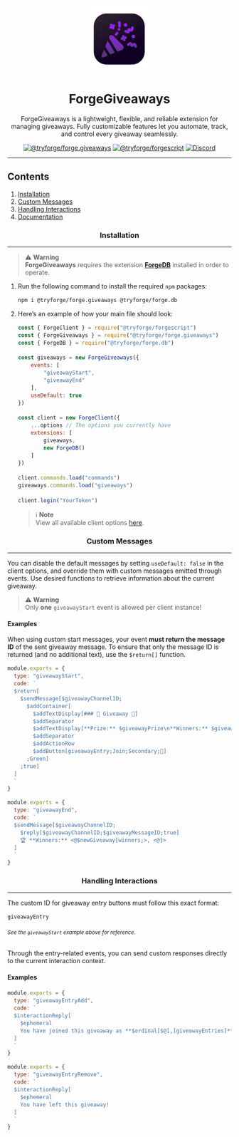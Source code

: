 <div align="center">

<img height="150" width="150" src="https://raw.githubusercontent.com/tryforge/ForgeGiveaways/main/assets/ForgeGiveaways.png" alt="ForgeGiveaways">

# ForgeGiveaways
ForgeGiveaways is a lightweight, flexible, and reliable extension for managing giveaways. Fully customizable features let you automate, track, and control every giveaway seamlessly.

<a href="https://github.com/tryforge/ForgeGiveaways/"><img src="https://img.shields.io/github/package-json/v/tryforge/ForgeGiveaways/main?label=@tryforge/forge.giveaways&color=5c16d4" alt="@tryforge/forge.giveaways"></a>
<a href="https://github.com/tryforge/ForgeScript/"><img src="https://img.shields.io/github/package-json/v/tryforge/ForgeScript/main?label=@tryforge/forgescript&color=5c16d4" alt="@tryforge/forgescript"></a>
<a href="https://discord.gg/hcJgjzPvqb"><img src="https://img.shields.io/discord/997899472610795580?logo=discord" alt="Discord"></a>

</div>

---

## Contents

1. [Installation](#installation)
2. [Custom Messages](#custom-messages)
3. [Handling Interactions](#handling-interactions)
4. [Documentation](https://docs.botforge.org/p/ForgeGiveaways/)

<h3 align="center">Installation</h3><hr>

> ⚠️ **Warning**\
> **ForgeGiveaways** requires the extension [**ForgeDB**](https://docs.botforge.org/p/ForgeDB/) installed in order to operate.

1. Run the following command to install the required `npm` packages:
    ```bash
    npm i @tryforge/forge.giveaways @tryforge/forge.db
    ```

2. Here’s an example of how your main file should look:
    ```js
    const { ForgeClient } = require("@tryforge/forgescript")
    const { ForgeGiveaways } = require("@tryforge/forge.giveaways")
    const { ForgeDB } = require("@tryforge/forge.db")

    const giveaways = new ForgeGiveaways({
        events: [
            "giveawayStart",
            "giveawayEnd"
        ],
        useDefault: true
    })

    const client = new ForgeClient({
        ...options // The options you currently have
        extensions: [
            giveaways,
            new ForgeDB()
        ]
    })

    client.commands.load("commands")
    giveaways.commands.load("giveaways")

    client.login("YourToken")
    ```

    > ℹ️ **Note**\
    > View all available client options [here](https://tryforge.github.io/ForgeGiveaways/interfaces/IForgeGiveawaysOptions.html).

<h3 align="center">Custom Messages</h3><hr>

You can disable the default messages by setting `useDefault: false` in the client options, and override them with custom messages emitted through events. Use desired functions to retrieve information about the current giveaway.

> ⚠️ **Warning**\
> Only **one** `giveawayStart` event is allowed per client instance!

#### Examples
When using custom start messages, your event **must return the message ID** of the sent giveaway message. To ensure that only the message ID is returned (and no additional text), use the `$return[]` function.

```js
module.exports = {
  type: "giveawayStart",
  code: `
  $return[
    $sendMessage[$giveawayChannelID;
      $addContainer[
        $addTextDisplay[### 🎉 Giveaway 🎉]
        $addSeparator
        $addTextDisplay[**Prize:** $giveawayPrize\n**Winners:** $giveawayWinnersCount]
        $addSeparator
        $addActionRow
        $addButton[giveawayEntry;Join;Secondary;🎉]
      ;Green]
    ;true]
  ]
  `
}
```

```js
module.exports = {
  type: "giveawayEnd",
  code: `
  $sendMessage[$giveawayChannelID;
    $reply[$giveawayChannelID;$giveawayMessageID;true]
    🏆 **Winners:** <@$newGiveaway[winners;>, <@]>
  ]
  `
}
```

<h3 align="center">Handling Interactions</h3><hr>

The custom ID for giveaway entry buttons must follow this exact format:
```
giveawayEntry  
```
<sub>*See the `giveawayStart` example above for reference.*</sub>

\
Through the entry-related events, you can send custom responses directly to the current interaction context.

#### Examples
```js
module.exports = {
  type: "giveawayEntryAdd",
  code: `
  $interactionReply[
    $ephemeral
    You have joined this giveaway as **$ordinal[$@[,]giveawayEntries]** participant! 
  ]
  `
}
```

```js
module.exports = {
  type: "giveawayEntryRemove",
  code: `
  $interactionReply[
    $ephemeral
    You have left this giveaway! 
  ]
  `
}
```